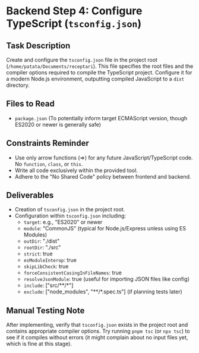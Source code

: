 # Backend Step 4: Configure TypeScript (`tsconfig.json`)

## Task Description
Create and configure the `tsconfig.json` file in the project root (`/home/patata/Documents/receptari`). This file specifies the root files and the compiler options required to compile the TypeScript project. Configure it for a modern Node.js environment, outputting compiled JavaScript to a `dist` directory.

## Files to Read
*   `package.json` (To potentially inform target ECMAScript version, though ES2020 or newer is generally safe)

## Constraints Reminder
*   Use only arrow functions (=>) for any future JavaScript/TypeScript code. No `function`, `class`, or `this`.
*   Write all code exclusively within the provided tool.
*   Adhere to the "No Shared Code" policy between frontend and backend.

## Deliverables
*   Creation of `tsconfig.json` in the project root.
*   Configuration within `tsconfig.json` including:
    *   `target`: e.g., "ES2020" or newer
    *   `module`: "CommonJS" (typical for Node.js/Express unless using ES Modules)
    *   `outDir`: "./dist"
    *   `rootDir`: "./src"
    *   `strict`: true
    *   `esModuleInterop`: true
    *   `skipLibCheck`: true
    *   `forceConsistentCasingInFileNames`: true
    *   `resolveJsonModule`: true (useful for importing JSON files like config)
    *   `include`: ["src/**/*"]
    *   `exclude`: ["node_modules", "**/*.spec.ts"] (if planning tests later)

## Manual Testing Note
After implementing, verify that `tsconfig.json` exists in the project root and contains appropriate compiler options. Try running `pnpm tsc` (or `npx tsc`) to see if it compiles without errors (it might complain about no input files yet, which is fine at this stage).